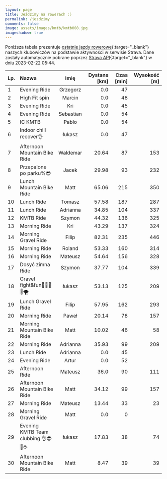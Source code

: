 ```yaml
---
layout: page
title: Jeździmy na rowerach :)
permalink: /jezdzimy
comments: false
image: assets/images/kmtb/kmtb008.jpg
imageshadow: true
---
```


Poniższa tabela prezentuje [ostatnie jazdy rowerowe](https://www.strava.com/clubs/336381){:target="_blank"} naszych klubowiczów na podstawie aktywności w serwisie Strava. Dane zostały automatycznie pobrane poprzez [Strava API](https://developers.strava.com/docs/reference/#api-Clubs-getClubActivitiesById){:target="_blank"} w dniu 2023-02-22 05:44.

Lp. | Nazwa | Imię | Dystans [km] | Czas [min] | Wysokość [m]
:--- | :--- | :---: | ---: | ---: | ---:
1|Evening Ride|Grzegorz|0.0|47|
2|High Fit spin |Marcin|0.0|48|
3|Evening Ride|Kri|0.0|45|
4|Evening Ride|Sebastian|0.0|54|
5|IC KMTB|Pablo|0.0|54|
6|Indoor chill recover👌|łukasz|0.0|47|
7|Afternoon Mountain Bike Ride|Waldemar|20.64|87|153
8|Przepalone po parku%😎|Jacek|29.98|93|232
9|Lunch Mountain Bike Ride|Matt|65.06|215|350
10|Lunch Ride|Tomasz|57.58|187|287
11|Lunch Ride|Adrianna|34.85|104|337
12|KMTB Ride |Szymon|44.32|136|325
13|Morning Ride|Kri|43.29|137|324
14|Morning Gravel Ride|Filip|82.31|235|446
15|Morning Ride|Roland|53.33|160|314
16|Morning Ride|Mateusz|54.64|156|328
17|Dosyć zimna Ride|Szymon|37.77|104|339
18|Gravel fight&fun💪💨🚴🤪🌪️|łukasz|53.13|125|209
19|Lunch Gravel Ride|Filip|57.95|162|293
20|Morning Ride|Paweł|20.14|78|157
21|Morning Mountain Bike Ride|Matt|10.02|46|58
22|Morning Ride|Adrianna|35.93|99|209
23|Lunch Ride|Adrianna|0.0|45|
24|Evening Ride|Artur|0.0|52|
25|Afternoon Ride|Mateusz|36.0|90|111
26|Afternoon Mountain Bike Ride|Matt|34.12|99|157
27|Morning Ride|Mateusz|13.44|33|23
28|Morning Gravel Ride|Matt|0.0|0|
29|Evening KMTB Team clubbing 👌😎🚴☕|łukasz|17.83|38|74
30|Afternoon Mountain Bike Ride|Matt|8.47|39|39
